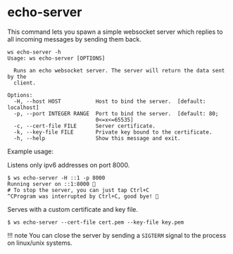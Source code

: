 # echo-server

This command lets you spawn a simple websocket server which replies to all incoming messages by sending them back.

```shell
ws echo-server -h
Usage: ws echo-server [OPTIONS]

  Runs an echo websocket server. The server will return the data sent by the
  client.

Options:
  -H, --host HOST           Host to bind the server.  [default: localhost]
  -p, --port INTEGER RANGE  Port to bind the server.  [default: 80;
                            0<=x<=65535]
  -c, --cert-file FILE      Server certificate.
  -k, --key-file FILE       Private key bound to the certificate.
  -h, --help                Show this message and exit.
```

Example usage:

Listens only ipv6 addresses on port 8000.

```shell
$ ws echo-server -H ::1 -p 8000
Running server on ::1:8000 💫
# To stop the server, you can just tap Ctrl+C
^CProgram was interrupted by Ctrl+C, good bye! 👋
```

Serves with a custom certificate and key file.

```shell
$ ws echo-server --cert-file cert.pem --key-file key.pem
```

!!! note
    You can close the server by sending a `SIGTERM` signal to the process on linux/unix systems.
